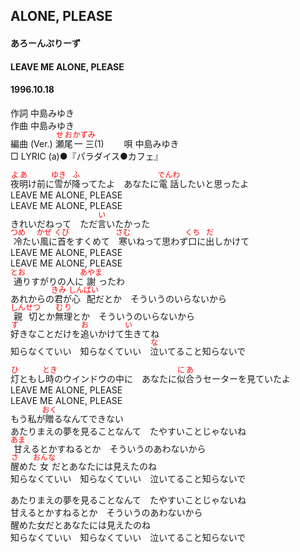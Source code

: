 <style type="text/css">
	ruby{
	    ruby-position: over;
	}
	ruby > rt{font-size: 12px;color:red;}
	p{font:16px;font-size: '楷体'}
</style>
## ALONE, PLEASE
#### あろーんぷりーず
#### LEAVE ME ALONE, PLEASE
#### 1996.10.18


作詞     中島みゆき　　　　　   
作曲      中島みゆき  　　　   
編曲 (Ver.) <ruby><rb>瀬尾</rb><rp>(</rp><rt>せお</rt><rp>)</rp></ruby><ruby><rb>一三</rb><rp>(</rp><rt>かずみ</rt><rp>)</rp></ruby>(1)　　
唄     中島みゆき    
□ LYRIC (a)●『パラダイス●カフェ』   
    
    
<ruby><rb>夜明</rb><rp>(</rp><rt>よあ</rt><rp>)</rp></ruby>け前に<ruby><rb>雪</rb><rp>(</rp><rt>ゆき</rt><rp>)</rp></ruby>が<ruby><rb>降</rb><rp>(</rp><rt>ふ</rt><rp>)</rp></ruby>ってたよ　あなたに<ruby><rb>電話</rb><rp>(</rp><rt>でんわ</rt><rp>)</rp></ruby>したいと思ったよ    
LEAVE ME ALONE, PLEASE    
LEAVE ME ALONE, PLEASE    
きれいだねって　ただ<ruby><rb>言</rb><rp>(</rp><rt>い</rt><rp>)</rp></ruby>いたかった    
<ruby><rb>冷</rb><rp>(</rp><rt>つめ</rt><rp>)</rp></ruby>たい<ruby><rb>風</rb><rp>(</rp><rt>かぜ</rt><rp>)</rp></ruby>に<ruby><rb>首</rb><rp>(</rp><rt>くび</rt><rp>)</rp></ruby>をすくめて　<ruby><rb>寒</rb><rp>(</rp><rt>さむ</rt><rp>)</rp></ruby>いねって思わず<ruby><rb>口</rb><rp>(</rp><rt>くち</rt><rp>)</rp></ruby>に<ruby><rb>出</rb><rp>(</rp><rt>だ</rt><rp>)</rp></ruby>しかけて    
LEAVE ME ALONE, PLEASE    
LEAVE ME ALONE, PLEASE    
<ruby><rb>通</rb><rp>(</rp><rt>とお</rt><rp>)</rp></ruby>りすがりの人に<ruby><rb>謝</rb><rp>(</rp><rt>あやま</rt><rp>)</rp></ruby>ったわ    
あれからの<ruby><rb>君</rb><rp>(</rp><rt>きみ</rt><rp>)</rp></ruby>が<ruby><rb>心配</rb><rp>(</rp><rt>しんぱい</rt><rp>)</rp></ruby>だとか　そういうのいらないから    
<ruby><rb>親切</rb><rp>(</rp><rt>しんせつ</rt><rp>)</rp></ruby>とか<ruby><rb>無理</rb><rp>(</rp><rt>むり</rt><rp>)</rp></ruby>とか　そういうのいらないから    
<ruby><rb>好</rb><rp>(</rp><rt>す</rt><rp>)</rp></ruby>きなことだけを<ruby><rb>追</rb><rp>(</rp><rt>お</rt><rp>)</rp></ruby>いかけて<ruby><rb>生</rb><rp>(</rp><rt>い</rt><rp>)</rp></ruby>きてね    
知らなくていい　知らなくていい　<ruby><rb>泣</rb><rp>(</rp><rt>な</rt><rp>)</rp></ruby>いてること知らないで    
    
<ruby><rb>灯</rb><rp>(</rp><rt>ひ</rt><rp>)</rp></ruby>ともし<ruby><rb>時</rb><rp>(</rp><rt>とき</rt><rp>)</rp></ruby>のウインドウの中に　あなたに<ruby><rb>似合</rb><rp>(</rp><rt>にあ</rt><rp>)</rp></ruby>うセーターを見ていたよ    
LEAVE ME ALONE, PLEASE    
LEAVE ME ALONE, PLEASE    
もう私が<ruby><rb>贈</rb><rp>(</rp><rt>おく</rt><rp>)</rp></ruby>るなんてできない    
あたりまえの夢を見ることなんて　たやすいことじゃないね    
<ruby><rb>甘</rb><rp>(</rp><rt>あま</rt><rp>)</rp></ruby>えるとかすねるとか　そういうのあわないから    
<ruby><rb>醒</rb><rp>(</rp><rt>さ</rt><rp>)</rp></ruby>めた<ruby><rb>女</rb><rp>(</rp><rt>おんな</rt><rp>)</rp></ruby>だとあなたには見えたのね    
知らなくていい　知らなくていい　泣いてること知らないで    
    
あたりまえの夢を見ることなんて　たやすいことじゃないね    
甘えるとかすねるとか　そういうのあわないから    
醒めた女だとあなたには見えたのね    
知らなくていい　知らなくていい　泣いてること知らないで    
